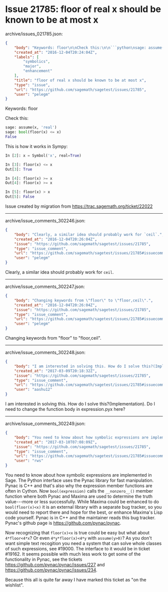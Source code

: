 # Issue 21785: floor of real x should be known to be at most x

archive/issues_021785.json:
```json
{
    "body": "Keywords: floor\n\nCheck this:\n\n```python\nsage: assume(x, 'real')\nsage: bool(floor(x) <= x)\nFalse\n```\n\n\nThis is how it works in Sympy:\n\n```python\nIn [2]: x = Symbol('x', real=True)\n\nIn [3]: floor(x) <= x\nOut[3]: True\n\nIn [4]: floor(x) >= x\nOut[4]: floor(x) >= x\n\nIn [5]: floor(x) > x\nOut[5]: False\n```\n\n\nIssue created by migration from https://trac.sagemath.org/ticket/22022\n\n",
    "created_at": "2016-12-04T20:24:04Z",
    "labels": [
        "symbolics",
        "major",
        "enhancement"
    ],
    "title": "floor of real x should be known to be at most x",
    "type": "issue",
    "url": "https://github.com/sagemath/sagetest/issues/21785",
    "user": "pelegm"
}
```
Keywords: floor

Check this:

```python
sage: assume(x, 'real')
sage: bool(floor(x) <= x)
False
```


This is how it works in Sympy:

```python
In [2]: x = Symbol('x', real=True)

In [3]: floor(x) <= x
Out[3]: True

In [4]: floor(x) >= x
Out[4]: floor(x) >= x

In [5]: floor(x) > x
Out[5]: False
```


Issue created by migration from https://trac.sagemath.org/ticket/22022





---

archive/issue_comments_302246.json:
```json
{
    "body": "Clearly, a similar idea should probably work for `ceil`.",
    "created_at": "2016-12-04T20:26:04Z",
    "issue": "https://github.com/sagemath/sagetest/issues/21785",
    "type": "issue_comment",
    "url": "https://github.com/sagemath/sagetest/issues/21785#issuecomment-302246",
    "user": "pelegm"
}
```

Clearly, a similar idea should probably work for `ceil`.



---

archive/issue_comments_302247.json:
```json
{
    "body": "Changing keywords from \"floor\" to \"floor,ceil\".",
    "created_at": "2016-12-04T20:26:04Z",
    "issue": "https://github.com/sagemath/sagetest/issues/21785",
    "type": "issue_comment",
    "url": "https://github.com/sagemath/sagetest/issues/21785#issuecomment-302247",
    "user": "pelegm"
}
```

Changing keywords from "floor" to "floor,ceil".



---

archive/issue_comments_302248.json:
```json
{
    "body": "I am interested in solving this. How do I solve this?(Implementation). Do I need to change the function body in expression.pyx here?",
    "created_at": "2017-03-09T20:18:32Z",
    "issue": "https://github.com/sagemath/sagetest/issues/21785",
    "type": "issue_comment",
    "url": "https://github.com/sagemath/sagetest/issues/21785#issuecomment-302248",
    "user": "aashu12"
}
```

I am interested in solving this. How do I solve this?(Implementation). Do I need to change the function body in expression.pyx here?



---

archive/issue_comments_302249.json:
```json
{
    "body": "You need to know about how symbolic expressions are implemented in Sage. The Python interface uses the Pynac library for fast manipulation. Pynac is C++ and that's also why the expression member functions are often in Cython. Now `bool(expression)` calls the `__nonzero__()` member function where both Pynac and Maxima are used to determine the truth value---more or less successfully. While Maxima could be enhanced to do `bool(floor(x)<x)` it is an external library with a separate bug tracker, so you would need to report there and hope for the best, or enhance Maxima's Lisp code yourself. Pynac is in C++ and the maintainer reads this bug tracker. Pynac's github page is https://github.com/pynac/pynac.\n\nNow recognizing that `floor(x)<x` is true could be easy but what about `4*floor<4*x`? Or even `4*y*floor(x)<4*y` with `assume(y>0)`? As you don't want simple text recogition you need a system that can solve whole classes of such expressions, see #19000. The interface to it would be in ticket #19162. It seems possible with much less work to get some of the functionality in Pynac, see the tickets https://github.com/pynac/pynac/issues/227 and https://github.com/pynac/pynac/issues/234.\n\nBecause this all is quite far away I have marked this ticket as \"on the wishlist\".",
    "created_at": "2017-03-10T07:08:09Z",
    "issue": "https://github.com/sagemath/sagetest/issues/21785",
    "type": "issue_comment",
    "url": "https://github.com/sagemath/sagetest/issues/21785#issuecomment-302249",
    "user": "rws"
}
```

You need to know about how symbolic expressions are implemented in Sage. The Python interface uses the Pynac library for fast manipulation. Pynac is C++ and that's also why the expression member functions are often in Cython. Now `bool(expression)` calls the `__nonzero__()` member function where both Pynac and Maxima are used to determine the truth value---more or less successfully. While Maxima could be enhanced to do `bool(floor(x)<x)` it is an external library with a separate bug tracker, so you would need to report there and hope for the best, or enhance Maxima's Lisp code yourself. Pynac is in C++ and the maintainer reads this bug tracker. Pynac's github page is https://github.com/pynac/pynac.

Now recognizing that `floor(x)<x` is true could be easy but what about `4*floor<4*x`? Or even `4*y*floor(x)<4*y` with `assume(y>0)`? As you don't want simple text recogition you need a system that can solve whole classes of such expressions, see #19000. The interface to it would be in ticket #19162. It seems possible with much less work to get some of the functionality in Pynac, see the tickets https://github.com/pynac/pynac/issues/227 and https://github.com/pynac/pynac/issues/234.

Because this all is quite far away I have marked this ticket as "on the wishlist".

